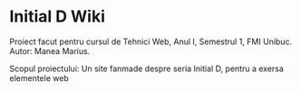 # Initial D Wiki
 Proiect facut pentru cursul de Tehnici Web, Anul I, Semestrul 1, FMI Unibuc.
 Autor: Manea Marius.

 Scopul proiectului: Un site fanmade despre seria Initial D, pentru a exersa elementele web
